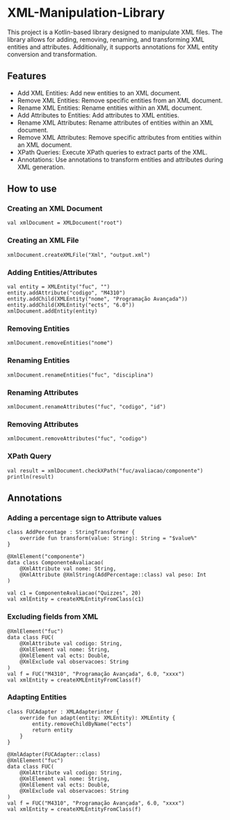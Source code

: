 # XML-Manipulation-Library
This project is a Kotlin-based library designed to manipulate XML files. 
The library allows for adding, removing, renaming, and transforming XML entities and attributes. Additionally, it supports annotations for XML entity conversion and transformation.

## Features
- Add XML Entities: Add new entities to an XML document.
- Remove XML Entities: Remove specific entities from an XML document.
- Rename XML Entities: Rename entities within an XML document.
- Add Attributes to Entities: Add attributes to XML entities.
- Rename XML Attributes: Rename attributes of entities within an XML document.
- Remove XML Attributes: Remove specific attributes from entities within an XML document.
- XPath Queries: Execute XPath queries to extract parts of the XML.
- Annotations: Use annotations to transform entities and attributes during XML generation.

## How to use

### Creating an XML Document
`val xmlDocument = XMLDocument("root")`

### Creating an XML File
`xmlDocument.createXMLFile("Xml", "output.xml")`

### Adding Entities/Attributes
```
val entity = XMLEntity("fuc", "")
entity.addAttribute("codigo", "M4310")
entity.addChild(XMLEntity("nome", "Programação Avançada"))
entity.addChild(XMLEntity("ects", "6.0"))
xmlDocument.addEntity(entity)
```

### Removing Entities
`xmlDocument.removeEntities("nome")`

### Renaming Entities
`xmlDocument.renameEntities("fuc", "disciplina")`

### Renaming Attributes
`xmlDocument.renameAttributes("fuc", "codigo", "id")`

### Removing Attributes
`xmlDocument.removeAttributes("fuc", "codigo")`

### XPath Query
```
val result = xmlDocument.checkXPath("fuc/avaliacao/componente")
println(result)
```

## Annotations

### Adding a percentage sign to Attribute values
```
class AddPercentage : StringTransformer {
    override fun transform(value: String): String = "$value%"
}

@XmlElement("componente")
data class ComponenteAvaliacao(
    @XmlAttribute val nome: String,
    @XmlAttribute @XmlString(AddPercentage::class) val peso: Int
)

val c1 = ComponenteAvaliacao("Quizzes", 20)
val xmlEntity = createXMLEntityFromClass(c1)
```

### Excluding fields from XML
```
@XmlElement("fuc")
data class FUC(
    @XmlAttribute val codigo: String,
    @XmlElement val nome: String,
    @XmlElement val ects: Double,
    @XmlExclude val observacoes: String
)
val f = FUC("M4310", "Programação Avançada", 6.0, "xxxx")
val xmlEntity = createXMLEntityFromClass(f)
```

### Adapting Entities
```
class FUCAdapter : XMLAdapterinter {
    override fun adapt(entity: XMLEntity): XMLEntity {
        entity.removeChildByName("ects")
        return entity
    }
}

@XmlAdapter(FUCAdapter::class)
@XmlElement("fuc")
data class FUC(
    @XmlAttribute val codigo: String,
    @XmlElement val nome: String,
    @XmlElement val ects: Double,
    @XmlExclude val observacoes: String
)
val f = FUC("M4310", "Programação Avançada", 6.0, "xxxx")
val xmlEntity = createXMLEntityFromClass(f)
```

